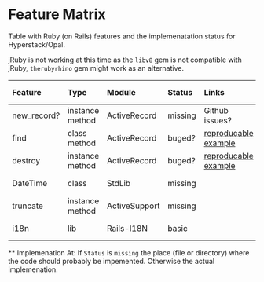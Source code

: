 # Feature Matrix

Table with Ruby \(on Rails\) features and the implemenatation status for Hyperstack/Opal.

jRuby is not working at this time as the `libv8` gem is not compatible with jRuby, `therubyrhino` gem might work as an alternative.

| Feature | Type | Module | Status | Links | Exsisting Documenation | Exsisting Server Implementations | Implemenation At\*\* |
| :--- | :--- | :--- | :--- | :--- | :--- | :--- | :--- |
| new\_record? | instance method | ActiveRecord | missing | Github issues? | [new\_record?@apidock](https://api.rubyonrails.org/classes/ActiveRecord/Persistence.html#method-i-new_record-3F) |  | [hyper-model](https://github.com/hyperstack-org/hyperstack/blob/edge/ruby/hyper-model/lib/reactive_record/active_record/instance_methods.rb) |
| find | class method | ActiveRecord | buged? | [reproducable example](https://github.com/Tim-Blokdijk/hyperstack-experiments/blob/master/app/hyperstack/components/search.rb) |  |  | [hyper-model](https://github.com/hyperstack-org/hyperstack/blob/edge/ruby/hyper-model/lib/reactive_record/active_record/class_methods.rb) |
| destroy | instance method | ActiveRecord | buged? | [reproducable example](https://github.com/Tim-Blokdijk/hyperstack-experiments/blob/master/app/hyperstack/components/index.rb) |  |  | [hyper-model](https://github.com/hyperstack-org/hyperstack/blob/edge/ruby/hyper-model/lib/reactive_record/active_record/instance_methods.rb) |
| DateTime | class | StdLib | missing |  | [DateTime@ruby-doc](https://ruby-doc.org/stdlib-2.6/libdoc/date/rdoc/DateTime.html) |  | Opal |
| truncate | instance method | ActiveSupport | missing |  | [truncate@apidock](https://apidock.com/rails/String/truncate) |  | [opal-activesupport@github](https://github.com/opal/opal-activesupport/tree/master/opal/active_support/core_ext) |
| i18n | lib | Rails-I18N | basic |  |  | [rails-i18n@github](https://github.com/svenfuchs/rails-i18n) | [hyper-i18n](https://github.com/hyperstack-org/hyperstack/tree/edge/ruby/hyper-i18n) |

\*\* Implemenation At: If `Status` is `missing` the place \(file or directory\) where the code should probably be impemented. Otherwise the actual implemenation.

